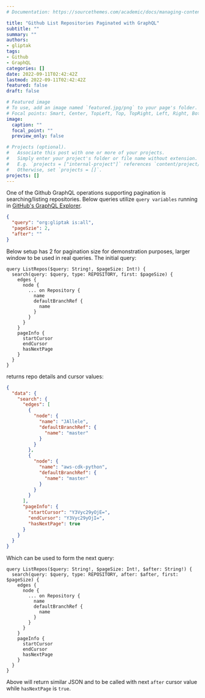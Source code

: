 ```yaml
---
# Documentation: https://sourcethemes.com/academic/docs/managing-content/

title: "Github List Repositories Paginated with GraphQL"
subtitle: ""
summary: ""
authors:
- gliptak
tags:
- Github
- GraphQL
categories: []
date: 2022-09-11T02:42:42Z
lastmod: 2022-09-11T02:42:42Z
featured: false
draft: false

# Featured image
# To use, add an image named `featured.jpg/png` to your page's folder.
# Focal points: Smart, Center, TopLeft, Top, TopRight, Left, Right, BottomLeft, Bottom, BottomRight.
image:
  caption: ""
  focal_point: ""
  preview_only: false

# Projects (optional).
#   Associate this post with one or more of your projects.
#   Simply enter your project's folder or file name without extension.
#   E.g. `projects = ["internal-project"]` references `content/project/deep-learning/index.md`.
#   Otherwise, set `projects = []`.
projects: []
---
```


One of the Github GraphQL operations supporting pagination is searching/listing repositories. Below queries utilize `query variables` running in [GitHub's GraphQL Explorer](https://docs.github.com/en/graphql/overview/explorer).

```json
{
  "query": "org:gliptak is:all",
  "pageSzie": 2,
  "after": ""
}
```

Below setup has 2 for pagination size for demonstration purposes, larger window to be used in real queries. The initial query:

```
query ListRepos($query: String!, $pageSize: Int!) {
  search(query: $query, type: REPOSITORY, first: $pageSize) {
    edges {
      node {
        ... on Repository {
          name
          defaultBranchRef {
            name
          }
        }
      }
    }
    pageInfo {
      startCursor
      endCursor
      hasNextPage
    }
  }
}
```

returns repo details and cursor values:

```json
{
  "data": {
    "search": {
      "edges": [
        {
          "node": {
            "name": "JAllele",
            "defaultBranchRef": {
              "name": "master"
            }
          }
        },
        {
          "node": {
            "name": "aws-cdk-python",
            "defaultBranchRef": {
              "name": "master"
            }
          }
        }
      ],
      "pageInfo": {
        "startCursor": "Y3Vyc29yOjE=",
        "endCursor": "Y3Vyc29yOjI=",
        "hasNextPage": true
      }
    }
  }
}
```

Which can be used to form the next query:

```
query ListRepos($query: String!, $pageSize: Int!, $after: String!) {
  search(query: $query, type: REPOSITORY, after: $after, first: $pageSize) {
    edges {
      node {
        ... on Repository {
          name
          defaultBranchRef {
            name
          }
        }
      }
    }
    pageInfo {
      startCursor
      endCursor
      hasNextPage
    }
  }
}
```

Above will return similar JSON and to be called with next `after` cursor value while `hasNextPage` is `true`.